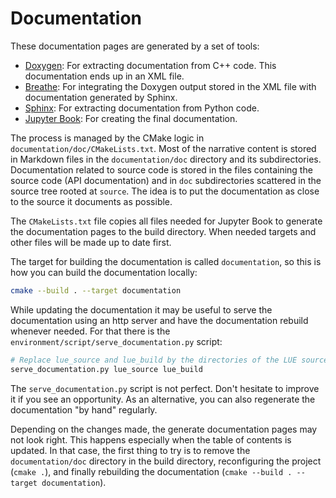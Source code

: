 # Documentation

These documentation pages are generated by a set of tools:

- [Doxygen](https://www.doxygen.nl): For extracting documentation from C++ code. This documentation ends up in
  an XML file.
- [Breathe](https://www.breathe-doc.org): For integrating the Doxygen output stored in the XML file with
  documentation generated by Sphinx.
- [Sphinx](https://www.sphinx-doc.org): For extracting documentation from Python code.
- [Jupyter Book](https://jupyterbook.org/en/stable/intro.html): For creating the final documentation.

The process is managed by the CMake logic in `documentation/doc/CMakeLists.txt`. Most of the narrative
content is stored in Markdown files in the `documentation/doc` directory and its subdirectories. Documentation
related to source code is stored in the files containing the source code (API documentation) and in `doc`
subdirectories scattered in the source tree rooted at `source`. The idea is to put the documentation as close
to the source it documents as possible.

The `CMakeLists.txt` file copies all files needed for Jupyter Book to generate the documentation pages to the
build directory. When needed targets and other files will be made up to date first.

The target for building the documentation is called `documentation`, so this is how you can build the
documentation locally:

```bash
cmake --build . --target documentation
```

While updating the documentation it may be useful to serve the documentation using an http server and have the
documentation rebuild whenever needed. For that there is the `environment/script/serve_documentation.py`
script:

```bash
# Replace lue_source and lue_build by the directories of the LUE source and build files
serve_documentation.py lue_source lue_build
```

The `serve_documentation.py` script is not perfect. Don't hesitate to improve it if you see an opportunity.
As an alternative, you can also regenerate the documentation "by hand" regularly.

Depending on the changes made, the generate documentation pages may not look right. This happens especially
when the table of contents is updated. In that case, the first thing to try is to remove the
`documentation/doc` directory in the build directory, reconfiguring the project (`cmake .`), and finally
rebuilding the documentation (`cmake --build . --target documentation`).
